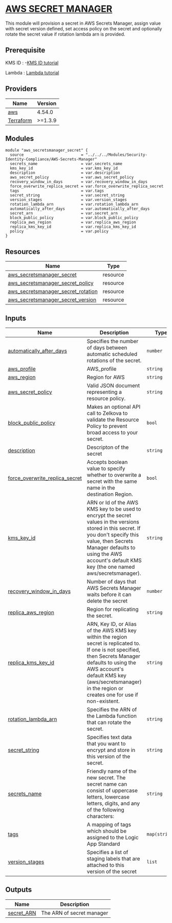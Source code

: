 <!-- BEGIN_TF_DOCS -->
# <u> AWS SECRET MANAGER </u>

This module will provision a secret in AWS Secrets Manager, assign value with secret version defined, set access policy on the secret and optionally rotate the secret value if rotation lambda arn is provided.

## Prerequisite 

KMS ID : -[KMS ID tutorial](https://docs.aws.amazon.com/kms/latest/developerguide/overview.html)

Lambda : [Lambda tutorial](https://docs.aws.amazon.com/secretsmanager/latest/userguide/rotating-secrets-required-permissions-function.html)

## Providers

| Name | Version |
|------|---------|
| <a name="provider_aws"></a> [aws](#provider\_aws) | 4.54.0  |
<a name="provider_terraform "></a> [Terraform](#provider\_aws) | >=1.3.9  |

## Modules


```
module "aws_secretsmanager_secret" {
  source                         = "../../../Modules/Security-Identity-Compliance/AWS-Secrets-Manager"
  secrets_name                   = var.secrets_name
  kms_key_id                     = var.kms_key_id
  description                    = var.description
  aws_secret_policy              = var.aws_secret_policy
  recovery_window_in_days        = var.recovery_window_in_days
  force_overwrite_replica_secret = var.force_overwrite_replica_secret
  tags                           = var.tags
  secret_string                  = var.secret_string
  version_stages                 = var.version_stages
  rotation_lambda_arn            = var.rotation_lambda_arn
  automatically_after_days       = var.automatically_after_days
  secret_arn                     = var.secret_arn
  block_public_policy            = var.block_public_policy
  replica_aws_region             = var.replica_aws_region
  replica_kms_key_id             = var.replica_kms_key_id
  policy                         = var.policy
}

```

## Resources

| Name | Type |
|------|------|
| [aws_secretsmanager_secret](https://registry.terraform.io/providers/hashicorp/aws/latest/docs/resources/secretsmanager_secret) | resource |
| [aws_secretsmanager_secret_policy](https://registry.terraform.io/providers/hashicorp/aws/latest/docs/resources/secretsmanager_secret_policy) | resource |
| [aws_secretsmanager_secret_rotation](https://registry.terraform.io/providers/hashicorp/aws/latest/docs/resources/secretsmanager_secret_rotation) | resource |
| [aws_secretsmanager_secret_version](https://registry.terraform.io/providers/hashicorp/aws/latest/docs/resources/secretsmanager_secret_version) | resource |

## Inputs

| Name | Description | Type | Default | Required |
|------|-------------|------|---------|:--------:|
| <a name="input_automatically_after_days"></a> [automatically\_after\_days](#input\_automatically\_after\_days) | Specifies the number of days between automatic scheduled rotations of the secret. | `number` | 30 | no |
| <a name="input_aws_profile"></a> [aws\_profile](#input\_aws\_profile) | AWS\_profile | `string` | n/a | yes |
| <a name="input_aws_region"></a> [aws\_region](#input\_aws\_region) | Region for AWS | `string` | n/a | yes |
| <a name="input_aws_secret_policy"></a> [aws\_secret\_policy](#input\_aws\_secret\_policy) | Valid JSON document representing a resource policy. | `string` | {} | no |
| <a name="input_block_public_policy"></a> [block\_public\_policy](#input\_block\_public\_policy) | Makes an optional API call to Zelkova to validate the Resource Policy to prevent broad access to your secret. | `bool` | false | no |
| <a name="input_description"></a> [description](#input\_description) | Descripton of the secret | `string` | description of secret  | no |
| <a name="input_force_overwrite_replica_secret"></a> [force\_overwrite\_replica\_secret](#input\_force\_overwrite\_replica\_secret) | Accepts boolean value to specify whether to overwrite a secret with the same name in the destination Region. | `bool` | false | no |
| <a name="input_kms_key_id"></a> [kms\_key\_id](#input\_kms\_key\_id) | ARN or Id of the AWS KMS key to be used to encrypt the secret values in the versions stored in this secret. If you don't specify this value, then Secrets Manager defaults to using the AWS account's default KMS key (the one named aws/secretsmanager). | `string` | null | no |
| <a name="input_recovery_window_in_days"></a> [recovery\_window\_in\_days](#input\_recovery\_window\_in\_days) | Number of days that AWS Secrets Manager waits before it can delete the secret | `number` | null | no |
| <a name="input_replica_aws_region"></a> [replica\_aws\_region](#input\_replica\_aws\_region) | Region for replicating the secret. | `string` | n/a | yes |
| <a name="input_replica_kms_key_id"></a> [replica\_kms\_key\_id](#input\_replica\_kms\_key\_id) | ARN, Key ID, or Alias of the AWS KMS key within the region secret is replicated to. If one is not specified, then Secrets Manager defaults to using the AWS account's default KMS key (aws/secretsmanager) in the region or creates one for use if non-existent. | `string` | aws/secretsmanager | no |
| <a name="input_rotation_lambda_arn"></a> [rotation\_lambda\_arn](#input\_rotation\_lambda\_arn) | Specifies the ARN of the Lambda function that can rotate the secret. | `string` | null | yes |
| <a name="input_secret_string"></a> [secret\_string](#input\_secret\_string) | Specifies text data that you want to encrypt and store in this version of the secret. | `string` | any string value | no |
| <a name="input_secrets_name"></a> [secrets\_name](#input\_secrets\_name) | Friendly name of the new secret. The secret name can consist of uppercase letters, lowercase letters, digits, and any of the following characters: | `string` | any name of secret | no |
| <a name="input_tags"></a> [tags](#input\_tags) | A mapping of tags which should be assigned to the Logic App Standard | `map(string)` | n/a | no |
| <a name="input_version_stages"></a> [version\_stages](#input\_version\_stages) | Specifies a list of staging labels that are attached to this version of the secret | `list` | null | no |

## Outputs

| Name | Description |
|------|-------------|
| <a name="output_secret_ARN"></a> [secret\_ARN](#output\_secret\_ARN) | The ARN of secret manager |
<!-- END_TF_DOCS -->
